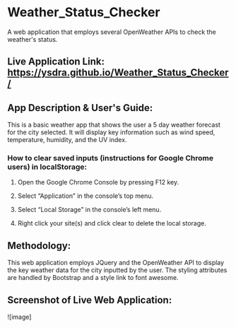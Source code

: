 # Weather_Status_Checker
A web application that employs several OpenWeather APIs to check the weather's status. 

## Live Application Link: https://ysdra.github.io/Weather_Status_Checker/

## App Description & User's Guide:
This is a basic weather app that shows the user a 5 day weather forecast for the city selected. It will display key information such as wind speed, temperature, humidity, 
and the UV index. 

### How to clear saved inputs (instructions for Google Chrome users) in localStorage:
1. Open the Google Chrome Console by pressing F12 key.

2. Select “Application” in the console’s top menu.

3. Select “Local Storage” in the console’s left menu.

4. Right click your site(s) and click clear to delete the local storage.

## Methodology:
This web application employs JQuery and the OpenWeather API to display the key weather data for the city inputted by the user. The styling attributes are handled by Bootstrap and a style link to font awesome. 

## Screenshot of Live Web Application:
![image]
